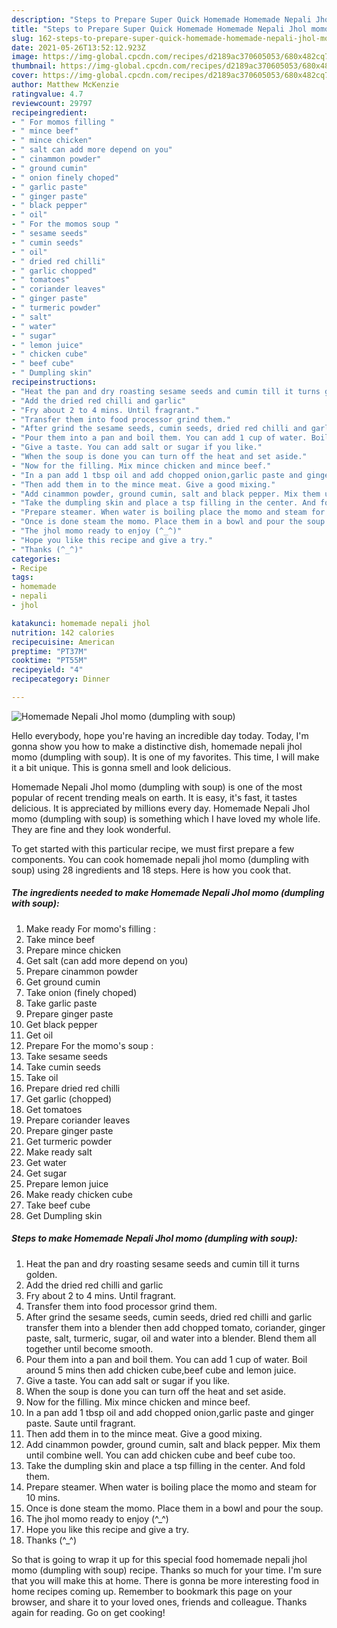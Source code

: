 ```yaml
---
description: "Steps to Prepare Super Quick Homemade Homemade Nepali Jhol momo (dumpling with soup)"
title: "Steps to Prepare Super Quick Homemade Homemade Nepali Jhol momo (dumpling with soup)"
slug: 162-steps-to-prepare-super-quick-homemade-homemade-nepali-jhol-momo-dumpling-with-soup
date: 2021-05-26T13:52:12.923Z
image: https://img-global.cpcdn.com/recipes/d2189ac370605053/680x482cq70/homemade-nepali-jhol-momo-dumpling-with-soup-recipe-main-photo.jpg
thumbnail: https://img-global.cpcdn.com/recipes/d2189ac370605053/680x482cq70/homemade-nepali-jhol-momo-dumpling-with-soup-recipe-main-photo.jpg
cover: https://img-global.cpcdn.com/recipes/d2189ac370605053/680x482cq70/homemade-nepali-jhol-momo-dumpling-with-soup-recipe-main-photo.jpg
author: Matthew McKenzie
ratingvalue: 4.7
reviewcount: 29797
recipeingredient:
- " For momos filling "
- " mince beef"
- " mince chicken"
- " salt can add more depend on you"
- " cinammon powder"
- " ground cumin"
- " onion finely choped"
- " garlic paste"
- " ginger paste"
- " black pepper"
- " oil"
- " For the momos soup "
- " sesame seeds"
- " cumin seeds"
- " oil"
- " dried red chilli"
- " garlic chopped"
- " tomatoes"
- " coriander leaves"
- " ginger paste"
- " turmeric powder"
- " salt"
- " water"
- " sugar"
- " lemon juice"
- " chicken cube"
- " beef cube"
- " Dumpling skin"
recipeinstructions:
- "Heat the pan and dry roasting sesame seeds and cumin till it turns golden."
- "Add the dried red chilli and garlic"
- "Fry about 2 to 4 mins. Until fragrant."
- "Transfer them into food processor grind them."
- "After grind the sesame seeds, cumin seeds, dried red chilli and garlic transfer them into a blender then add chopped tomato, coriander, ginger paste, salt, turmeric, sugar, oil and water into a blender. Blend them all together until become smooth."
- "Pour them into a pan and boil them. You can add 1 cup of water. Boil around 5 mins then add chicken cube,beef cube and lemon juice."
- "Give a taste. You can add salt or sugar if you like."
- "When the soup is done you can turn off the heat and set aside."
- "Now for the filling. Mix mince chicken and mince beef."
- "In a pan add 1 tbsp oil and add chopped onion,garlic paste and ginger paste. Saute until fragrant."
- "Then add them in to the mince meat. Give a good mixing."
- "Add cinammon powder, ground cumin, salt and black pepper. Mix them until combine well. You can add chicken cube and beef cube too."
- "Take the dumpling skin and place a tsp filling in the center. And fold them."
- "Prepare steamer. When water is boiling place the momo and steam for 10 mins."
- "Once is done steam the momo. Place them in a bowl and pour the soup."
- "The jhol momo ready to enjoy (^_^)"
- "Hope you like this recipe and give a try."
- "Thanks (^_^)"
categories:
- Recipe
tags:
- homemade
- nepali
- jhol

katakunci: homemade nepali jhol 
nutrition: 142 calories
recipecuisine: American
preptime: "PT37M"
cooktime: "PT55M"
recipeyield: "4"
recipecategory: Dinner

---
```



![Homemade Nepali Jhol momo (dumpling with soup)](https://img-global.cpcdn.com/recipes/d2189ac370605053/680x482cq70/homemade-nepali-jhol-momo-dumpling-with-soup-recipe-main-photo.jpg)

Hello everybody, hope you're having an incredible day today. Today, I'm gonna show you how to make a distinctive dish, homemade nepali jhol momo (dumpling with soup). It is one of my favorites. This time, I will make it a bit unique. This is gonna smell and look delicious.



Homemade Nepali Jhol momo (dumpling with soup) is one of the most popular of recent trending meals on earth. It is easy, it's fast, it tastes delicious. It is appreciated by millions every day. Homemade Nepali Jhol momo (dumpling with soup) is something which I have loved my whole life. They are fine and they look wonderful.


To get started with this particular recipe, we must first prepare a few components. You can cook homemade nepali jhol momo (dumpling with soup) using 28 ingredients and 18 steps. Here is how you cook that.

<!--inarticleads1-->

##### The ingredients needed to make Homemade Nepali Jhol momo (dumpling with soup):

1. Make ready  For momo&#39;s filling :
1. Take  mince beef
1. Prepare  mince chicken
1. Get  salt (can add more depend on you)
1. Prepare  cinammon powder
1. Get  ground cumin
1. Take  onion (finely choped)
1. Take  garlic paste
1. Prepare  ginger paste
1. Get  black pepper
1. Get  oil
1. Prepare  For the momo&#39;s soup :
1. Take  sesame seeds
1. Take  cumin seeds
1. Take  oil
1. Prepare  dried red chilli
1. Get  garlic (chopped)
1. Get  tomatoes
1. Prepare  coriander leaves
1. Prepare  ginger paste
1. Get  turmeric powder
1. Make ready  salt
1. Get  water
1. Get  sugar
1. Prepare  lemon juice
1. Make ready  chicken cube
1. Take  beef cube
1. Get  Dumpling skin




<!--inarticleads2-->

##### Steps to make Homemade Nepali Jhol momo (dumpling with soup):

1. Heat the pan and dry roasting sesame seeds and cumin till it turns golden.
1. Add the dried red chilli and garlic
1. Fry about 2 to 4 mins. Until fragrant.
1. Transfer them into food processor grind them.
1. After grind the sesame seeds, cumin seeds, dried red chilli and garlic transfer them into a blender then add chopped tomato, coriander, ginger paste, salt, turmeric, sugar, oil and water into a blender. Blend them all together until become smooth.
1. Pour them into a pan and boil them. You can add 1 cup of water. Boil around 5 mins then add chicken cube,beef cube and lemon juice.
1. Give a taste. You can add salt or sugar if you like.
1. When the soup is done you can turn off the heat and set aside.
1. Now for the filling. Mix mince chicken and mince beef.
1. In a pan add 1 tbsp oil and add chopped onion,garlic paste and ginger paste. Saute until fragrant.
1. Then add them in to the mince meat. Give a good mixing.
1. Add cinammon powder, ground cumin, salt and black pepper. Mix them until combine well. You can add chicken cube and beef cube too.
1. Take the dumpling skin and place a tsp filling in the center. And fold them.
1. Prepare steamer. When water is boiling place the momo and steam for 10 mins.
1. Once is done steam the momo. Place them in a bowl and pour the soup.
1. The jhol momo ready to enjoy (^_^)
1. Hope you like this recipe and give a try.
1. Thanks (^_^)




So that is going to wrap it up for this special food homemade nepali jhol momo (dumpling with soup) recipe. Thanks so much for your time. I'm sure that you will make this at home. There is gonna be more interesting food in home recipes coming up. Remember to bookmark this page on your browser, and share it to your loved ones, friends and colleague. Thanks again for reading. Go on get cooking!
